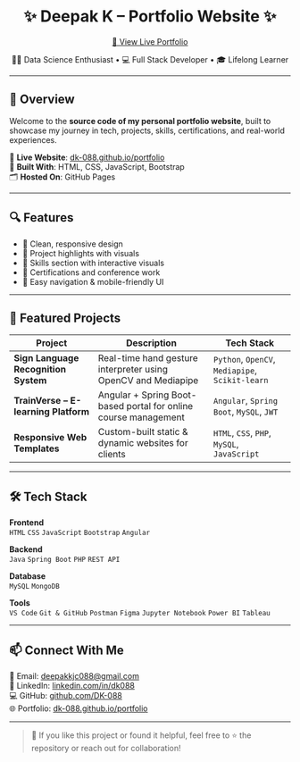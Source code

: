 <h1 align="center">✨ Deepak K – Portfolio Website ✨</h1>

<p align="center">
  <a href="https://dk-088.github.io/portfolio/" target="_blank">
    🔗 View Live Portfolio
  </a>
</p>

<p align="center">
  👨‍💻 Data Science Enthusiast • 💻 Full Stack Developer • 🎓 Lifelong Learner
</p>

---

## 🧭 Overview

Welcome to the **source code of my personal portfolio website**, built to showcase my journey in tech, projects, skills, certifications, and real-world experiences.

🚀 **Live Website**: [dk-088.github.io/portfolio](https://dk-088.github.io/portfolio/)  
📅 **Built With**: HTML, CSS, JavaScript, Bootstrap  
🗂️ **Hosted On**: GitHub Pages

---

## 🔍 Features

- 🎯 Clean, responsive design
- 📂 Project highlights with visuals
- 🧪 Skills section with interactive visuals
- 📜 Certifications and conference work
- 🧭 Easy navigation & mobile-friendly UI

---

## 💼 Featured Projects

| Project | Description | Tech Stack |
|--------|-------------|------------|
| **Sign Language Recognition System** | Real-time hand gesture interpreter using OpenCV and Mediapipe | `Python`, `OpenCV`, `Mediapipe`, `Scikit-learn` |
| **TrainVerse – E-learning Platform** | Angular + Spring Boot-based portal for online course management | `Angular`, `Spring Boot`, `MySQL`, `JWT` |
| **Responsive Web Templates** | Custom-built static & dynamic websites for clients | `HTML`, `CSS`, `PHP`, `MySQL`, `JavaScript` |

---

## 🛠️ Tech Stack

**Frontend**  
`HTML` `CSS` `JavaScript` `Bootstrap` `Angular`

**Backend**  
`Java` `Spring Boot` `PHP` `REST API`

**Database**  
`MySQL` `MongoDB`

**Tools**  
`VS Code` `Git & GitHub` `Postman` `Figma` `Jupyter Notebook` `Power BI` `Tableau`

---

## 📫 Connect With Me

<p>
  📧 Email: <a href="mailto:deepakkjc088@gmail.com">deepakkjc088@gmail.com</a> <br>
  💼 LinkedIn: <a href="https://linkedin.com/in/dk088">linkedin.com/in/dk088</a> <br>
  💻 GitHub: <a href="https://github.com/DK-088">github.com/DK-088</a> <br>
  🌐 Portfolio: <a href="https://dk-088.github.io/portfolio/">dk-088.github.io/portfolio</a>
</p>

---

> 🔔 If you like this project or found it helpful, feel free to ⭐ the repository or reach out for collaboration!

